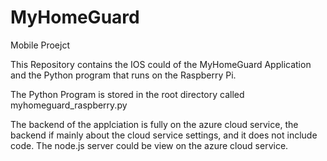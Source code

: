 # MyHomeGuard
Mobile Proejct

This Repository contains the IOS could of the MyHomeGuard Application and the Python program that runs on the Raspberry Pi.

The Python Program is stored in the root directory called myhomeguard_raspberry.py

The backend of the applciation is fully on the azure cloud service, the backend if mainly about the cloud service settings, and it does not include code. The node.js server could be view on the azure cloud service.
